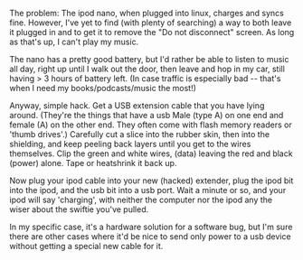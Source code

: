 <!--
.. title: Quick Hack: Charge-only USB Cable
.. date: 2006/01/19 13:37
.. slug: index
.. tags:
.. link:
.. description:
-->

The problem: The ipod nano, when plugged into linux, charges and syncs fine. However, I've yet to find (with plenty of searching) a way to both leave it plugged in and to get it to remove the "Do not disconnect" screen. As long as that's up, I can't play my music.

The nano has a pretty good battery, but I'd rather be able to listen to music all day, right up until I walk out the door, then leave and hop in my car, still having > 3 hours of battery left. (In case traffic is especially bad -- that's when I need my books/podcasts/music the most!)

Anyway, simple hack. Get a USB extension cable that you have lying around. (They're the things that have a usb Male (type A) on one end and female (A) on the other end. They often come with flash memory readers or 'thumb drives'.) Carefully cut a slice into the rubber skin, then into the shielding, and keep peeling back layers until you get to the wires themselves. Clip the green and white wires, (data) leaving the red and black (power) alone. Tape or heatshrink it back up.

Now plug your ipod cable into your new (hacked) extender, plug the ipod bit into the ipod, and the usb bit into a usb port. Wait a minute or so, and your ipod will say 'charging', with neither the computer nor the ipod any the wiser about the swiftie you've pulled.

In my specific case, it's a hardware solution for a software bug, but I'm sure there are other cases where it'd be nice to send only power to a usb device without getting a special new cable for it.
